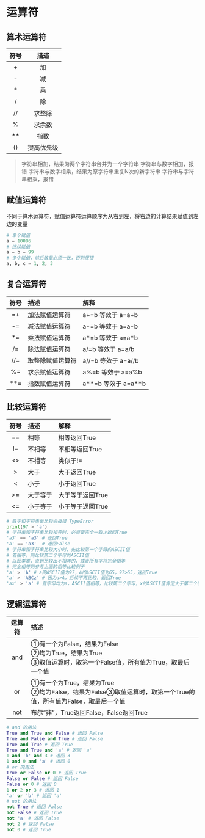 <!--
 * @Author: MK_Devil
 * @Date: 2021-12-07 17:16:24
 * @LastEditTime: 2021-12-09 16:05:02
 * @LastEditors: MK_Devil
-->

# 运算符

## 算术运算符

| 符号  |    描述    |
| :---: | :--------: |
|   +   |     加     |
|   -   |     减     |
|   *   |     乘     |
|   /   |     除     |
|  //   |   求整除   |
|   %   |   求余数   |
|  **   |    指数    |
|  ()   | 提高优先级 |

> 字符串相加，结果为两个字符串合并为一个字符串
> 字符串与数字相加，报错
> 字符串与数字相乘，结果为原字符串重复N次的新字符串
> 字符串与字符串相乘，报错

## 赋值运算符

不同于算术运算符，赋值运算符运算顺序为从右到左，将右边的计算结果赋值到左边的变量

```python
# 单个赋值
a = 10086
# 连续赋值
a = b = 99
# 多个赋值，前后数量必须一致，否则报错
a, b, c = 1, 2, 3
```

## 复合运算符

| 符号  | 描述             | 解释                |
| :---: | :--------------- | :------------------ |
|  =+   | 加法赋值运算符   | a+=b 等效于 a=a+b   |
|  -=   | 减法赋值运算符   | a-=b 等效于 a=a-b   |
|  \*=  | 乘法赋值运算符   | a*=b 等效于 a=a*b   |
|  /=   | 除法赋值运算符   | a/=b 等效于 a=a/b   |
|  //=  | 取整除赋值运算符 | a//=b 等效于 a=a//b |
|  %=   | 求余赋值运算符   | a%=b 等效于 a=a%b   |
| \*\*= | 指数赋值运算符   | a**=b 等效于 a=a**b |

## 比较运算符

| 符号  | 描述     | 解释             |
| :---: | :------- | :--------------- |
|  ==   | 相等     | 相等返回True     |
|  !=   | 不相等   | 不相等返回True   |
|  <>   | 不相等   | 类似于!=         |
|  \>   | 大于     | 大于返回True     |
|   <   | 小于     | 小于返回True     |
|  \>=  | 大于等于 | 大于等于返回True |
|  <=   | 小于等于 | 小于等于返回True |

```python
# 数字和字符串做比较会报错 TypeError
print(97 > 'a')
# 字符串和字符串比较相等时，必须要完全一致才返回True
'a3' == 'a3' # 返回True
'a' == 'a3'  # 返回False
# 字符串和字符串比较大小时，先比较第一个字母的ASCII值
# 若相等，则比较第二个字母的ASCII值
# 以此类推，直到比较出不相等的，或者所有字符完全相等
# 完全相等则参考上面的相等比较例子
'a' > 'A' # a的ASCII值为97，A的ASCII值为65，97>65，返回True
'a' > 'ABCz' # 因为a>A，后续不再比较，返回True
'ax' > 'a' # 首字母均为a，ASCII值相等，比较第二个字母，x的ASCII值肯定大于第二个字符串的空值，返回True
```

## 逻辑运算符

| 运算符 | 描述                                                                                                               |
| :----: | :----------------------------------------------------------------------------------------------------------------- |
|  and   | ①有一个为False，结果为False</br>②均为True，结果为True</br>③取值运算时，取第一个False值，所有值为True，取最后一个值 |
|   or   | ①有一个为True，结果为True</br>②均为False，结果为False③取值运算时，取第一个True的值，所有值为False，取最后一个值    |
|  not   | 布尔“非”，True返回False，False返回True                                                                             |

```python
# and 的用法
True and True and False # 返回 False
True and False and True # 返回 False
True and True # 返回 True
True and True and 'a' # 返回 'a'
1 and 'b' and 3 # 返回 3
1 and 0 and 'a' # 返回 0
# or 的用法
True or False or 0 # 返回 True
False or False # 返回 False
False or 0 # 返回 0
1 or 2 or 3 # 返回 1
'a' or 'b' # 返回 'a'
# not 的用法
not True # 返回 False
not False # 返回 True
not 'a' # 返回 False
not 2 # 返回 False
not 0 # 返回 True
```
